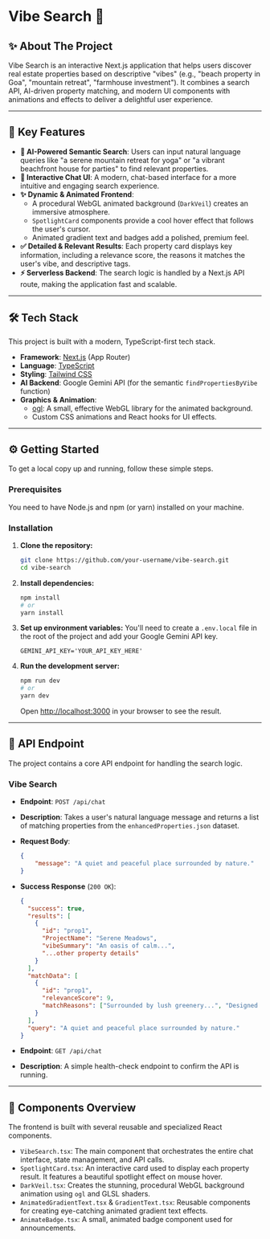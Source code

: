 

# Vibe Search 🔮
## ✨ About The Project

Vibe Search is an interactive Next.js application that helps users discover real estate properties based on descriptive "vibes" (e.g., "beach property in Goa", "mountain retreat", "farmhouse investment").
It combines a search API, AI-driven property matching, and modern UI components with animations and effects to deliver a delightful user experience.

---

## 🚀 Key Features

-   **🤖 AI-Powered Semantic Search**: Users can input natural language queries like "a serene mountain retreat for yoga" or "a vibrant beachfront house for parties" to find relevant properties.
-   **💬 Interactive Chat UI**: A modern, chat-based interface for a more intuitive and engaging search experience.
-   **✨ Dynamic & Animated Frontend**:
    -   A procedural WebGL animated background (`DarkVeil`) creates an immersive atmosphere.
    -   `SpotlightCard` components provide a cool hover effect that follows the user's cursor.
    -   Animated gradient text and badges add a polished, premium feel.
-   **✅ Detailed & Relevant Results**: Each property card displays key information, including a relevance score, the reasons it matches the user's vibe, and descriptive tags.
-   **⚡️ Serverless Backend**: The search logic is handled by a Next.js API route, making the application fast and scalable.

---

## 🛠️ Tech Stack

This project is built with a modern, TypeScript-first tech stack.

-   **Framework**: [Next.js](https://nextjs.org/) (App Router)
-   **Language**: [TypeScript](https://www.typescriptlang.org/)
-   **Styling**: [Tailwind CSS](https://tailwindcss.com/)
-   **AI Backend**: Google Gemini API (for the semantic `findPropertiesByVibe` function)
-   **Graphics & Animation**:
    -   [ogl](https://oframe.github.io/ogl/): A small, effective WebGL library for the animated background.
    -   Custom CSS animations and React hooks for UI effects.

---

## ⚙️ Getting Started

To get a local copy up and running, follow these simple steps.

### Prerequisites

You need to have Node.js and npm (or yarn) installed on your machine.

### Installation

1.  **Clone the repository:**
    ```sh
    git clone https://github.com/your-username/vibe-search.git
    cd vibe-search
    ```
2.  **Install dependencies:**
    ```sh
    npm install
    # or
    yarn install
    ```
3.  **Set up environment variables:**
    You'll need to create a `.env.local` file in the root of the project and add your Google Gemini API key.
    ```env
    GEMINI_API_KEY='YOUR_API_KEY_HERE'
    ```
4.  **Run the development server:**
    ```sh
    npm run dev
    # or
    yarn dev
    ```
    Open [http://localhost:3000](https://www.google.com/search?q=http://localhost:3000) in your browser to see the result.

---

## 🔌 API Endpoint

The project contains a core API endpoint for handling the search logic.

### Vibe Search

-   **Endpoint**: `POST /api/chat`

-   **Description**: Takes a user's natural language message and returns a list of matching properties from the `enhancedProperties.json` dataset.

-   **Request Body**:

    ```json
    {
    	"message": "A quiet and peaceful place surrounded by nature."
    }
    ```

-   **Success Response** (`200 OK`):

    ```json
    {
      "success": true,
      "results": [
        {
          "id": "prop1",
          "ProjectName": "Serene Meadows",
          "vibeSummary": "An oasis of calm...",
          "...other property details"
        }
      ],
      "matchData": [
        {
          "id": "prop1",
          "relevanceScore": 9,
          "matchReasons": ["Surrounded by lush greenery...", "Designed for tranquility..."]
        }
      ],
      "query": "A quiet and peaceful place surrounded by nature."
    }
    ```

-   **Endpoint**: `GET /api/chat`

-   **Description**: A simple health-check endpoint to confirm the API is running.

---

## 🧩 Components Overview

The frontend is built with several reusable and specialized React components.

-   `VibeSearch.tsx`: The main component that orchestrates the entire chat interface, state management, and API calls.
-   `SpotlightCard.tsx`: An interactive card used to display each property result. It features a beautiful spotlight effect on mouse hover.
-   `DarkVeil.tsx`: Creates the stunning, procedural WebGL background animation using `ogl` and GLSL shaders.
-   `AnimatedGradientText.tsx` & `GradientText.tsx`: Reusable components for creating eye-catching animated gradient text effects.
-   `AnimateBadge.tsx`: A small, animated badge component used for announcements.
